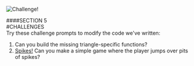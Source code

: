 ![Challenge!](images/challenge.jpg)

####SECTION 5  
#CHALLENGES  
Try these challenge prompts to modify the code we've written:

1. Can you build the missing triangle-specific functions?  
2. [Spikes!](http://en.wikipedia.org/wiki/Prince_of_Persia_%281989_video_game%29) Can you make a simple game where the player jumps over pits of spikes?
